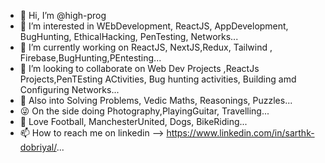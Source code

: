 - 👋 Hi, I’m @high-prog
- 👀 I’m interested in WEbDevelopment, ReactJS, AppDevelopment, BugHunting, EthicalHacking, PenTesting,  Networks...
- 🌱 I’m currently working on ReactJS, NextJS,Redux, Tailwind , Firebase,BugHunting,PEntesting...
- 💞️ I’m looking to collaborate on Web Dev Projects ,ReactJs Projects,PenTEsting ACtivities, Bug hunting activities,  Building amd Configuring Networks...
- 🤞 Also into Solving Problems, Vedic Maths, Reasonings, Puzzles...
- 😜 On the side doing Photography,PlayingGuitar, Travelling...
- 💋 Love Football, ManchesterUnited, Dogs, BikeRiding...
- 📫 How to reach me on linkedin --> https://www.linkedin.com/in/sarthk-dobriyal/...

<!---
high-prog/high-prog is a ✨ special ✨ repository because its `README.md` (this file) appears on your GitHub profile.
You can click the Preview link to take a look at your changes.
--->
